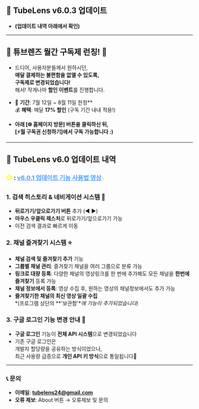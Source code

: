 ## 🚀 TubeLens v6.0.3 업데이트
- **(업데이트 내역 아래에서 확인)**

---

## 🎉 **튜브렌즈 월간 구독제 런칭!** 🎉

- 드디어, 사용자분들께서 원하시던,<br>**매달 결제하는 불편함을 없앨 수 있도록,**<br>**구독제로 변경되었습니다!** <br>
해서! 작게나마 **할인 이벤트**를 진행합니다.

- 📅 **기간**: 7월 12일 ~ 8월 11일 한정** <br>
💰 **혜택**: 매달 **17% 할인** (구독 기간 내내 적용!)

- **아래 [🌐 홈페이지 방문] 버튼을 클릭하신 뒤,**  <br>
**[⚡월 구독권 신청하기]에서 구독 가능합니다 :)**

---

## 🚀 TubeLens v6.0 업데이트 내역

### <span style="color: #ffff00; font-weight: bold;">📺 </span>: <a href="https://youtu.be/K4fLTU3kZe0" style="color: #4a9eff; text-decoration: underline;">v6.0.1 업데이트 기능 사용법 영상</a>

### 1. 검색 히스토리 & 네비게이션 시스템 🔄 
- **뒤로가기/앞으로가기 버튼** 추가 (◀ ▶)
- **마우스 우클릭 제스처**로 뒤로가기/앞으로가기 가능
- 이전 검색 결과로 빠르게 이동

### 2. 채널 즐겨찾기 시스템 ⭐
- **채널 검색 및 즐겨찾기 추가** 기능
- **그룹별 채널 관리**: 즐겨찾기 채널을 여러 그룹으로 분류 가능
- **링크로 대량 등록**: 다양한 채널의 영상링크를 한 번에 추가해도 모든 채널을 **한번에 즐겨찾기** 등록 가능
- **채널 정보에서 등록**: 영상 수집 후, 원하는 영상의 채널정보에서도 추가 가능
- **즐겨찾기한 채널의 최신 영상 일괄 수집**<br>
*(프로그램 상단의 **'보관함'**에 기능이 추가되었습니다)*

### 3. 구글 로그인 기능 변경 안내 🚨
- **구글 로그인** 기능이 **전체 API 시스템**으로 변경되었습니다
- 기존 구글 로그인은<br>
개발자 할당량을 공유하는 방식이었으나,<br>
최근 사용량 급증으로 **개인 API 키 방식**으로 통일됩니다🙏

---

### 📞 **문의**

- **이메일**: **tubelens24@gmail.com**
- **오류 제보**: About 버튼 → 오류제보 및 문의
